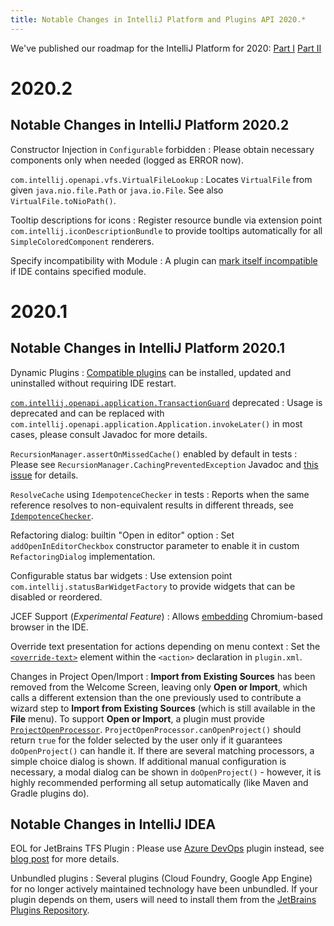 ```yaml
---
title: Notable Changes in IntelliJ Platform and Plugins API 2020.*
---
```

<!-- Copyright 2000-2020 JetBrains s.r.o. and other contributors. Use of this source code is governed by the Apache 2.0 license that can be found in the LICENSE file. -->

We've published our roadmap for the IntelliJ Platform for 2020: [Part I](https://blog.jetbrains.com/idea/2019/12/intellij-platform-roadmap-for-2020/) [Part II](https://blog.jetbrains.com/idea/2020/01/intellij-based-ide-features-roadmap-for-2020/)

# 2020.2 

## Notable Changes in IntelliJ Platform 2020.2

Constructor Injection in `Configurable` forbidden
: Please obtain necessary components only when needed (logged as ERROR now). 

`com.intellij.openapi.vfs.VirtualFileLookup`
: Locates `VirtualFile` from given `java.nio.file.Path` or `java.io.File`. See also `VirtualFile.toNioPath()`.

Tooltip descriptions for icons
: Register resource bundle via extension point `com.intellij.iconDescriptionBundle` to provide tooltips automatically for all `SimpleColoredComponent` renderers. 

Specify incompatibility with Module
: A plugin can [mark itself incompatible](/basics/getting_started/plugin_compatibility.md#declaring-incompatibility-with-module) if IDE contains specified module.


# 2020.1 

## Notable Changes in IntelliJ Platform 2020.1
Dynamic Plugins
: [Compatible plugins](/basics/plugin_structure/dynamic_plugins.md) can be installed, updated and uninstalled without requiring IDE restart.

[`com.intellij.openapi.application.TransactionGuard`](upsource:///platform/core-api/src/com/intellij/openapi/application/TransactionGuard.java) deprecated
: Usage is deprecated and can be replaced with `com.intellij.openapi.application.Application.invokeLater()` in most cases, please consult Javadoc for more details.

`RecursionManager.assertOnMissedCache()` enabled by default in tests
: Please see `RecursionManager.CachingPreventedException` Javadoc and [this issue](https://youtrack.jetbrains.com/issue/IDEA-228809) for details. 

`ResolveCache` using `IdempotenceChecker` in tests
: Reports when the same reference resolves to non-equivalent results in different threads, see [`IdempotenceChecker`](upsource:///platform/core-impl/src/com/intellij/util/IdempotenceChecker.java).

Refactoring dialog: builtin "Open in editor" option
: Set `addOpenInEditorCheckbox` constructor parameter to enable it in custom `RefactoringDialog` implementation.

Configurable status bar widgets
: Use extension point `com.intellij.statusBarWidgetFactory` to provide widgets that can be disabled or reordered. 

JCEF Support (_Experimental Feature_) 
: Allows [embedding](/reference_guide/jcef.md) Chromium-based browser in the IDE.

Override text presentation for actions depending on menu context 
: Set the [`<override-text>`](/basics/action_system.md#setting-the-override-text-element-for-an-action) element within the `<action>` declaration in `plugin.xml`.

Changes in Project Open/Import
: **Import from Existing Sources** has been removed from the Welcome Screen, leaving only **Open or Import**, which calls a different extension than the one previously used to contribute a wizard step to **Import from Existing Sources** (which is still available in the **File** menu).
To support **Open or Import**, a plugin must provide [`ProjectOpenProcessor`](upsource:///platform/platform-api/src/com/intellij/projectImport/ProjectOpenProcessor.java).
`ProjectOpenProcessor.canOpenProject()` should return `true` for the folder selected by the user only if it guarantees `doOpenProject()` can handle it.
If there are several matching processors, a simple choice dialog is shown.
If additional manual configuration is necessary, a modal dialog can be shown in `doOpenProject()` - however, it is highly recommended performing all setup automatically (like Maven and Gradle plugins do).

## Notable Changes in IntelliJ IDEA

EOL for JetBrains TFS Plugin
: Please use [Azure DevOps](https://plugins.jetbrains.com/plugin/7981-azure-devops) plugin instead, see [blog post](https://blog.jetbrains.com/idea/2020/01/end-of-support-for-tfs-2014-and-older/) for more details.

Unbundled plugins
: Several plugins (Cloud Foundry, Google App Engine) for no longer actively maintained technology have been unbundled. 
If your plugin depends on them, users will need to install them from the [JetBrains Plugins Repository](https://plugins.jetbrains.com).
